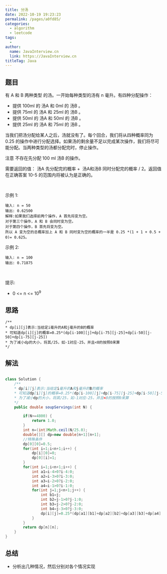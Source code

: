 ```yaml
---
title: 分汤
date: 2022-10-19 19:23:23
permalink: /pages/a0fd85/
categories:
  - algorithm
  - leetcode
tags:
  - 
author: 
  name: JavaInterview.cn
  link: https://JavaInterview.cn
titleTag: Java
---
```




## 题目

有 A 和 B 两种类型 的汤。一开始每种类型的汤有 n 毫升。有四种分配操作：

- 提供 100ml 的 汤A 和 0ml 的 汤B 。
- 提供 75ml 的 汤A 和 25ml 的 汤B 。
- 提供 50ml 的 汤A 和 50ml 的 汤B 。
- 提供 25ml 的 汤A 和 75ml 的 汤B 。

当我们把汤分配给某人之后，汤就没有了。每个回合，我们将从四种概率同为 0.25 的操作中进行分配选择。如果汤的剩余量不足以完成某次操作，我们将尽可能分配。当两种类型的汤都分配完时，停止操作。

注意 不存在先分配 100 ml 汤B 的操作。

需要返回的值： 汤A 先分配完的概率 +  汤A和汤B 同时分配完的概率 / 2。返回值在正确答案 10-5 的范围内将被认为是正确的。

 

示例 1:

    输入: n = 50
    输出: 0.62500
    解释:如果我们选择前两个操作，A 首先将变为空。
    对于第三个操作，A 和 B 会同时变为空。
    对于第四个操作，B 首先将变为空。
    所以 A 变为空的总概率加上 A 和 B 同时变为空的概率的一半是 0.25 *(1 + 1 + 0.5 + 0)= 0.625。
示例 2:

    输入: n = 100
    输出: 0.71875
 

提示:

- 0 <= n <= 10<sup>9​​​​​​​</sup>


## 思路

    /**
    * dp[i][j]表示:当给定i毫升的A和j毫升的B的概率
    * 可知道dp[i][j]的概率=0.25*(dp[i-100][j]+dp[i-75][j-25]+dp[i-50][j-50]+dp[i-75][j-25])
    * 为了减小dp的大小，将其/25，如-1对应-25，并且<0的按照0来算
    */


## 解法
```java

class Solution {
    /**
    * dp[i][j]表示:当给定i毫升的A和j毫升的B的概率
    * 可知道dp[i][j]的概率=0.25*(dp[i-100][j]+dp[i-75][j-25]+dp[i-50][j-50]+dp[i-75][j-25])
    * 为了减小dp的大小，将其/25，如-1对应-25，并且<0的按照0来算
    */
    public double soupServings(int N) {

        if(N>=4800) {
        	return 1.0;
        }
        int n=(int)Math.ceil(N/25.0);
        double[][] dp=new double[n+1][n+1];
        //特殊条件
        dp[0][0]=0.5;
        for(int i=1;i<n+1;i++) {
        	dp[i][0]=0;
        	dp[0][i]=1;
        }
        for(int i=1;i<n+1;i++) {
        	int a1=i-4>0?i-4:0;
        	int a2=i-3>0?i-3:0;
        	int a3=i-2>0?i-2:0;
        	int a4=i-1>0?i-1:0;
        	for(int j=1;j<n+1;j++) {
        		int b1=j;
        		int b2=j-1>0?j-1:0;
        		int b3=j-2>0?j-2:0;
        		int b4=j-3>0?j-3:0;
        		dp[i][j]=0.25*(dp[a1][b1]+dp[a2][b2]+dp[a3][b3]+dp[a4][b4]);
        	}
        }
        return dp[n][n];
    }
}
```

## 总结

- 分析出几种情况，然后分别对各个情况实现 
